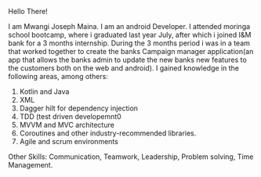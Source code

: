 Hello There!


I am Mwangi Joseph Maina. I am an android Developer. I attended moringa school bootcamp, where i graduated last year July, after which i joined I&M bank for a 3 months internship. During the 3 months period i was in a team that worked together to create the banks Campaign manager application(an app that allows the banks admin to update the new banks new features to the customers both on the web and android). I gained knowledge in the following areas, among others:
1. Kotlin and Java
2. XML
3. Dagger hilt for dependency injection
4. TDD (test driven developemnt0
5. MVVM and MVC architecture
6. Coroutines and other industry-recommended libraries.
7. Agile and scrum environments


Other Skills:
Communication, Teamwork, Leadership, Problem solving, Time Management.
